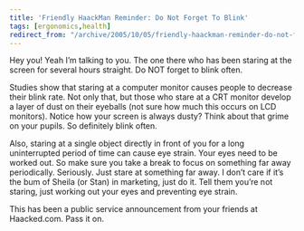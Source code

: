 ```yaml
---
title: 'Friendly HaackMan Reminder: Do Not Forget To Blink'
tags: [ergonomics,health]
redirect_from: "/archive/2005/10/05/friendly-haackman-reminder-do-not-forget-to-blink.aspx/"
---
```


Hey you! Yeah I’m talking to you. The one there who has been staring at
the screen for several hours straight. Do NOT forget to blink often.

Studies show that staring at a computer monitor causes people to
decrease their blink rate. Not only that, but those who stare at a CRT
monitor develop a layer of dust on their eyeballs (not sure how much
this occurs on LCD monitors). Notice how your screen is always dusty?
Think about that grime on your pupils. So definitely blink often.

Also, staring at a single object directly in front of you for a long
uninterrupted period of time can cause eye strain. Your eyes need to be
worked out. So make sure you take a break to focus on something far away
periodically. Seriously. Just stare at something far away. I don’t care
if it’s the bum of Sheila (or Stan) in marketing, just do it. Tell them
you’re not staring, just working out your eyes and preventing eye
strain.

This has been a public service announcement from your friends at
Haacked.com. Pass it on.


